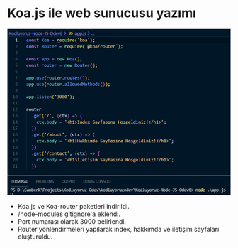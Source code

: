 # Koa.js ile web sunucusu yazımı

![Project View](Odev6.png)

- Koa.js ve Koa-router paketleri indirildi.
- /node-modules gitignore'a eklendi.
- Port numarası olarak 3000 belirlendi.
- Router yönlendirmeleri yapılarak index, hakkımda ve iletişim sayfaları oluşturuldu.

